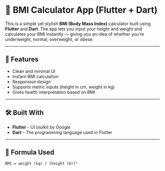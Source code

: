 # 🧮 BMI Calculator App (Flutter + Dart)

This is a simple yet stylish **BMI (Body Mass Index)** calculator built using **Flutter** and **Dart**. The app lets you input your height and weight and calculates your BMI instantly — giving you an idea of whether you’re underweight, normal, overweight, or obese.

---

## 📱 Features

- Clean and minimal UI
- Instant BMI calculation
- Responsive design
- Supports metric inputs (height in cm, weight in kg)
- Gives health interpretation based on BMI

---

## 🛠️ Built With

- **Flutter** - UI toolkit by Google
- **Dart** - The programming language used in Flutter

---

## 🧠 Formula Used

```text
BMI = weight (kg) / [height (m)]²

